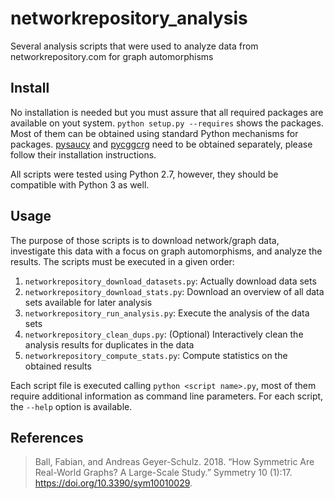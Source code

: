 # networkrepository_analysis
Several analysis scripts that were used to analyze data from 
networkrepository.com for graph automorphisms

## Install
No installation is needed but you must assure that all required packages are
available on yout system. `python setup.py --requires` shows the packages.
Most of them can be obtained using standard Python mechanisms for packages.
[pysaucy](https://github.com/FabianBall/pysaucy) and 
[pycggcrg](https://github.com/FabianBall/pycggcrg) need to be obtained 
separately, please follow their installation instructions.

All scripts were tested using Python 2.7, however, they should be compatible
with Python 3 as well.

## Usage
The purpose of those scripts is to download network/graph data, investigate this 
data with a focus on graph automorphisms, and  analyze the results.
The scripts must be executed in a given order:
1. `networkrepository_download_datasets.py`: Actually download data sets
2. `networkrepository_download_stats.py`: Download an overview of all data sets
available for later analysis
3. `networkrepository_run_analysis.py`: Execute the analysis of the data sets
4. `networkrepository_clean_dups.py`: (Optional) Interactively clean the
analysis results for duplicates in the data
5. `networkrepository_compute_stats.py`: Compute statistics on the obtained 
results

Each script file is executed calling `python <script name>.py`, most of them
require additional information as command line parameters. For each script,
the `--help` option is available.

## References
> Ball, Fabian, and Andreas Geyer-Schulz. 2018. “How Symmetric Are Real-World Graphs? A Large-Scale Study.” Symmetry 10 (1):17. https://doi.org/10.3390/sym10010029.

